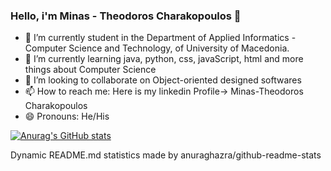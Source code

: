 ### Hello, i'm Minas - Theodoros Charakopoulos 👋


- 🔭 I’m currently student in the Department of Applied Informatics - Computer Science and Technology, of University of Macedonia.
- 🌱 I’m currently learning java, python, css, javaScript, html and more things about Computer Science
- 👯 I’m looking to collaborate on Object-oriented designed softwares
- 📫 How to reach me: Here is my linkedin Profile-> Minas-Theodoros Charakopoulos
- 😄 Pronouns: He/His


[![Anurag's GitHub stats](https://github-readme-stats.vercel.app/api?username=ics20072&show_icons=true)](https://github.com/anuraghazra/github-readme-stats)







Dynamic README.md statistics made by anuraghazra/github-readme-stats

